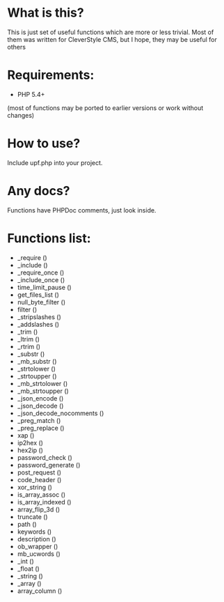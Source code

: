 What is this?
=

This is just set of useful functions which are more or less trivial.
Most of them was written for CleverStyle CMS, but I hope, they may be useful for others

Requirements:
=

* PHP 5.4+

(most of functions may be ported to earlier versions or work without changes)

How to use?
=

Include upf.php into your project.

Any docs?
=

Functions have PHPDoc comments, just look inside.

Functions list:
=

* _require ()
* _include ()
* _require_once ()
* _include_once ()
* time_limit_pause ()
* get_files_list ()
* null_byte_filter ()
* filter ()
* _stripslashes ()
* _addslashes ()
* _trim ()
* _ltrim ()
* _rtrim ()
* _substr ()
* _mb_substr ()
* _strtolower ()
* _strtoupper ()
* _mb_strtolower ()
* _mb_strtoupper ()
* _json_encode ()
* _json_decode ()
* _json_decode_nocomments ()
* _preg_match ()
* _preg_replace ()
* xap ()
* ip2hex ()
* hex2ip ()
* password_check ()
* password_generate ()
* post_request ()
* code_header ()
* xor_string ()
* is_array_assoc ()
* is_array_indexed ()
* array_flip_3d ()
* truncate ()
* path ()
* keywords ()
* description ()
* ob_wrapper ()
* mb_ucwords ()
* _int ()
* _float ()
* _string ()
* _array ()
* array_column ()
